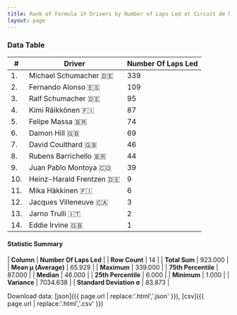 ```yaml
---
title: Rank of Formula 1® Drivers by Number of Laps Led at Circuit de Nevers Magny-Cours
layout: page
---
```


<canvas id="chart" width="400" height="180"></canvas>
<script>
var data = {
    "datasets": [
        {
            "backgroundColor": [
                "#9C8E8D",
                "#9C8E8D",
                "#9C8E8D",
                "#9C8E8D",
                "#9C8E8D",
                "#9C8E8D",
                "#9C8E8D",
                "#9C8E8D",
                "#9C8E8D",
                "#9C8E8D",
                "#9C8E8D",
                "#9C8E8D",
                "#9C8E8D",
                "#9C8E8D"
            ],
            "borderColor": [
                "#1D181E",
                "#1D181E",
                "#1D181E",
                "#1D181E",
                "#1D181E",
                "#1D181E",
                "#1D181E",
                "#1D181E",
                "#1D181E",
                "#1D181E",
                "#1D181E",
                "#1D181E",
                "#1D181E",
                "#1D181E"
            ],
            "borderWidth": 1,
            "data": [
                339.0,
                109.0,
                95.0,
                87.0,
                74.0,
                69.0,
                46.0,
                44.0,
                39.0,
                9.0,
                6.0,
                3.0,
                2.0,
                1.0
            ],
            "label": "Number Of Laps Led"
        }
    ],
    "labels": [
        "Michael Schumacher",
        "Fernando Alonso",
        "Ralf Schumacher",
        "Kimi Räikkönen",
        "Felipe Massa",
        "Damon Hill",
        "David Coulthard",
        "Rubens Barrichello",
        "Juan Pablo Montoya",
        "Heinz-Harald Frentzen",
        "Mika Häkkinen",
        "Jacques Villeneuve",
        "Jarno Trulli",
        "Eddie Irvine"
    ]
};
var options = {
  legend: {
    display: false
  },
  scales: {
    xAxes: [{
      ticks: {
        beginAtZero: true,
        maxRotation: 180,
        display: window.innerWidth > 800
      }
    }],
    yAxes: [{
      ticks: {
        beginAtZero: true
      }
    }]
  },
  onResize: function(chart, size) {
    chart.options.scales.xAxes[0].ticks.display = size.width > 800;
  }
};
var chart = new Chart("chart", {
    data: data,
    type: 'bar',
    options: options
});
</script>



### Data Table

| # | Driver | Number Of Laps Led |
|--|--|--|
| 1. | Michael Schumacher 🇩🇪 | 339 |
| 2. | Fernando Alonso 🇪🇸 | 109 |
| 3. | Ralf Schumacher 🇩🇪 | 95 |
| 4. | Kimi Räikkönen 🇫🇮 | 87 |
| 5. | Felipe Massa 🇧🇷 | 74 |
| 6. | Damon Hill 🇬🇧 | 69 |
| 7. | David Coulthard 🇬🇧 | 46 |
| 8. | Rubens Barrichello 🇧🇷 | 44 |
| 9. | Juan Pablo Montoya 🇨🇴 | 39 |
| 10. | Heinz-Harald Frentzen 🇩🇪 | 9 |
| 11. | Mika Häkkinen 🇫🇮 | 6 |
| 12. | Jacques Villeneuve 🇨🇦 | 3 |
| 13. | Jarno Trulli 🇮🇹 | 2 |
| 14. | Eddie Irvine 🇬🇧 | 1 |

#### Statistic Summary

| **Column** | **Number Of Laps Led** |
| **Row Count** | 14 |
| **Total Sum** | 923.000 |
| **Mean μ (Average)** | 65.929 |
| **Maximum** | 339.000 |
| **75th Percentile** | 87.000 |
| **Median** | 46.000 |
| **25th Percentile** | 6.000 |
| **Minimum** | 1.000 |
| **Variance** | 7034.638 |
| **Standard Deviation σ** | 83.873 |

Download data: [json]({{ page.url | replace:'.html','.json' }}), [csv]({{ page.url | replace:'.html','.csv' }})
